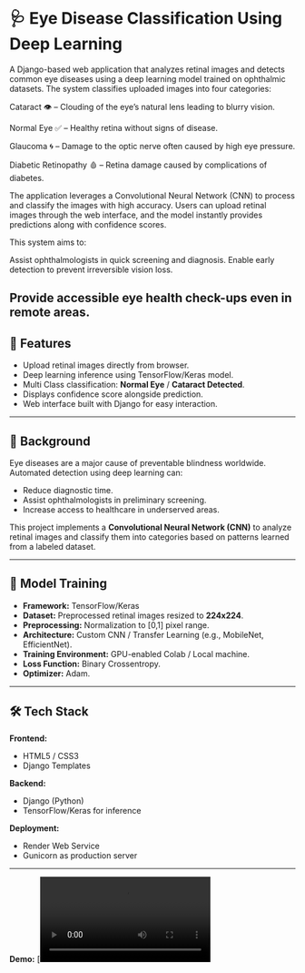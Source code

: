 # 🩺 Eye Disease Classification Using Deep Learning

A Django-based web application that analyzes retinal images and detects common eye diseases using a deep learning model trained on ophthalmic datasets.
The system classifies uploaded images into four categories:

Cataract 👁️ – Clouding of the eye’s natural lens leading to blurry vision.

Normal Eye ✅ – Healthy retina without signs of disease.

Glaucoma 🌀 – Damage to the optic nerve often caused by high eye pressure.

Diabetic Retinopathy 🩸 – Retina damage caused by complications of diabetes.

The application leverages a Convolutional Neural Network (CNN) to process and classify the images with high accuracy. Users can upload retinal images through the web interface, and the model instantly provides predictions along with confidence scores.

This system aims to:

Assist ophthalmologists in quick screening and diagnosis.
Enable early detection to prevent irreversible vision loss.

Provide accessible eye health check-ups even in remote areas.
---

## 📌 Features
- Upload retinal images directly from browser.
- Deep learning inference using TensorFlow/Keras model.
- Multi Class classification: **Normal Eye** / **Cataract Detected**.
- Displays confidence score alongside prediction.
- Web interface built with Django for easy interaction.


---

## 📖 Background
Eye diseases are a major cause of preventable blindness worldwide.  
Automated detection using deep learning can:
- Reduce diagnostic time.
- Assist ophthalmologists in preliminary screening.
- Increase access to healthcare in underserved areas.

This project implements a **Convolutional Neural Network (CNN)** to analyze retinal images and classify them into categories based on patterns learned from a labeled dataset.

---

## 🧠 Model Training
- **Framework:** TensorFlow/Keras
- **Dataset:** Preprocessed retinal images resized to **224x224**.
- **Preprocessing:** Normalization to [0,1] pixel range.
- **Architecture:** Custom CNN / Transfer Learning (e.g., MobileNet, EfficientNet).
- **Training Environment:** GPU-enabled Colab / Local machine.
- **Loss Function:** Binary Crossentropy.
- **Optimizer:** Adam.

---

## 🛠 Tech Stack
**Frontend:**
- HTML5 / CSS3
- Django Templates

**Backend:**
- Django (Python)
- TensorFlow/Keras for inference

**Deployment:**
- Render Web Service
- Gunicorn as production server

---
**Demo:**
[![Watch the video](https://github.com/Purnimaannam/Eye-disease-Classification-Using-Deep-Learning/blob/main/Screen%20Recording%202025-08-11%20150838.mp4)


